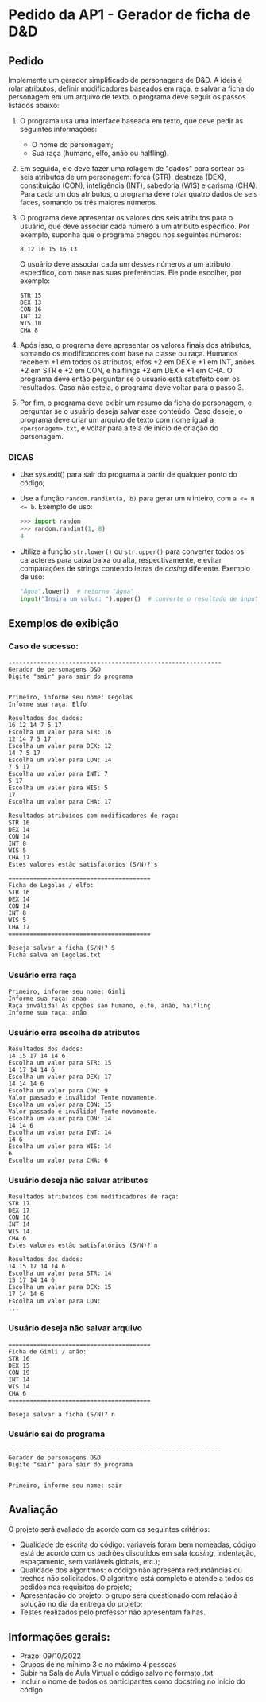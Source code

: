 # Pedido da AP1 - Gerador de ficha de D&D

## Pedido

Implemente um gerador simplificado de personagens de D&D. A ideia é rolar atributos, definir modificadores baseados em raça, e salvar a ficha do personagem em um arquivo de texto. o programa deve seguir os passos listados abaixo:

1. O programa usa uma interface baseada em texto, que deve pedir as seguintes informações:

    - O nome do personagem;
    - Sua raça (humano, elfo, anão ou halfling).

2. Em seguida, ele deve fazer uma rolagem de "dados" para sortear os seis atributos de um personagem: força (STR), destreza (DEX), constituição (CON), inteligência (INT), sabedoria (WIS) e carisma (CHA). Para cada um dos atributos, o programa deve rolar quatro dados de seis faces, somando os três maiores números.

3. O programa deve apresentar os valores dos seis atributos para o usuário, que deve associar cada número a um atributo específico. Por exemplo, suponha que o programa chegou nos seguintes números:

    ```
    8 12 10 15 16 13
    ```

    O usuário deve associar cada um desses números a um atributo específico, com base nas suas preferências. Ele pode escolher, por exemplo:

    ```
    STR 15
    DEX 13
    CON 16
    INT 12
    WIS 10
    CHA 8
    ```

4. Após isso, o programa deve apresentar os valores finais dos atributos, somando os modificadores com base na classe ou raça. Humanos recebem +1 em todos os atributos, elfos +2 em DEX e +1 em INT, anões +2 em STR e +2 em CON, e halflings +2 em DEX e +1 em CHA. O programa deve então perguntar se o usuário está satisfeito com os resultados. Caso não esteja, o programa deve voltar para o passo 3.

5. Por fim, o programa deve exibir um resumo da ficha do personagem, e perguntar se o usuário deseja salvar esse conteúdo. Caso deseje, o programa deve criar um arquivo de texto com nome igual a `<personagem>.txt`, e voltar para a tela de início de criação do personagem.

### DICAS

- Use sys.exit() para sair do programa a partir de qualquer ponto do código;
- Use a função `random.randint(a, b)` para gerar um `N` inteiro, com `a <= N <= b`. Exemplo de uso:

    ``` python
    >>> import random
    >>> random.randint(1, 8)
    4
    ```

- Utilize a função `str.lower()` ou `str.upper()` para converter todos os caracteres para caixa baixa ou alta, respectivamente, e evitar comparações de strings contendo letras de _casing_ diferente. Exemplo de uso:

    ``` python
    "Água".lower()  # retorna "água"
    input("Insira um valor: ").upper()  # converte o resultado de input() para caixa alta
    ```

## Exemplos de exibição

### Caso de sucesso:

```
------------------------------------------------------------
Gerador de personagens D&D
Digite "sair" para sair do programa


Primeiro, informe seu nome: Legolas
Informe sua raça: Elfo

Resultados dos dados:
16 12 14 7 5 17
Escolha um valor para STR: 16
12 14 7 5 17
Escolha um valor para DEX: 12
14 7 5 17
Escolha um valor para CON: 14
7 5 17
Escolha um valor para INT: 7
5 17
Escolha um valor para WIS: 5
17
Escolha um valor para CHA: 17

Resultados atribuídos com modificadores de raça:
STR 16
DEX 14
CON 14
INT 8
WIS 5
CHA 17
Estes valores estão satisfatórios (S/N)? s

========================================
Ficha de Legolas / elfo:
STR 16
DEX 14
CON 14
INT 8
WIS 5
CHA 17
========================================

Deseja salvar a ficha (S/N)? S
Ficha salva em Legolas.txt
```

### Usuário erra raça

```
Primeiro, informe seu nome: Gimli
Informe sua raça: anao
Raça inválida! As opções são humano, elfo, anão, halfling
Informe sua raça: anão
```

### Usuário erra escolha de atributos

```
Resultados dos dados:
14 15 17 14 14 6
Escolha um valor para STR: 15
14 17 14 14 6
Escolha um valor para DEX: 17
14 14 14 6
Escolha um valor para CON: 9
Valor passado é inválido! Tente novamente.
Escolha um valor para CON: 15
Valor passado é inválido! Tente novamente.
Escolha um valor para CON: 14
14 14 6
Escolha um valor para INT: 14
14 6
Escolha um valor para WIS: 14
6
Escolha um valor para CHA: 6
```

### Usuário deseja não salvar atributos

```
Resultados atribuídos com modificadores de raça:
STR 17
DEX 17
CON 16
INT 14
WIS 14
CHA 6
Estes valores estão satisfatórios (S/N)? n

Resultados dos dados:
14 15 17 14 14 6
Escolha um valor para STR: 14
15 17 14 14 6
Escolha um valor para DEX: 15
17 14 14 6
Escolha um valor para CON:
...
```

### Usuário deseja não salvar arquivo

```
========================================
Ficha de Gimli / anão:
STR 16
DEX 15
CON 19
INT 14
WIS 14
CHA 6
========================================

Deseja salvar a ficha (S/N)? n
```

### Usuário sai do programa

```
------------------------------------------------------------
Gerador de personagens D&D
Digite "sair" para sair do programa


Primeiro, informe seu nome: sair
```

## Avaliação

O projeto será avaliado de acordo com os seguintes critérios:

* Qualidade de escrita do código: variáveis foram bem nomeadas, código está de acordo com os padrões discutidos em sala (_casing_, indentação, espaçamento, sem variáveis globais, etc.);
* Qualidade dos algoritmos: o código não apresenta redundâncias ou trechos não solicitados. O algoritmo está completo e atende a todos os pedidos nos requisitos do projeto;
* Apresentação do projeto: o grupo será questionado com relação à solução no dia da entrega do projeto;
* Testes realizados pelo professor não apresentam falhas.

## Informações gerais:

* Prazo: 09/10/2022
* Grupos de no mínimo 3 e no máximo 4 pessoas
* Subir na Sala de Aula Virtual o código salvo no formato .txt
* Incluir o nome de todos os participantes como docstring no início do código
